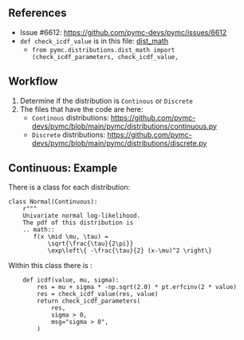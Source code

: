 
## References
- Issue #6612:  https://github.com/pymc-devs/pymc/issues/6612
- `def check_icdf_value` is in this file: [dist_math](https://github.com/pymc-devs/pymc/blob/main/pymc/distributions/dist_math.py)
    - `from pymc.distributions.dist_math import (check_icdf_parameters, check_icdf_value,`

## Workflow
1. Determine if the distribution is `Continous` or `Discrete`
2. The files that have the code are here:  
    - `Continous` distributions:  https://github.com/pymc-devs/pymc/blob/main/pymc/distributions/continuous.py
    - `Discrete` distributions: https://github.com/pymc-devs/pymc/blob/main/pymc/distributions/discrete.py



## Continuous: Example
There is a class for each distribution:  
```
class Normal(Continuous):
    r"""
    Univariate normal log-likelihood.
    The pdf of this distribution is
    .. math::
       f(x \mid \mu, \tau) =
           \sqrt{\frac{\tau}{2\pi}}
           \exp\left\{ -\frac{\tau}{2} (x-\mu)^2 \right\}
```

Within this class there is   :

```
    def icdf(value, mu, sigma):
        res = mu + sigma * -np.sqrt(2.0) * pt.erfcinv(2 * value)
        res = check_icdf_value(res, value)
        return check_icdf_parameters(
            res,
            sigma > 0,
            msg="sigma > 0",
        )
```
